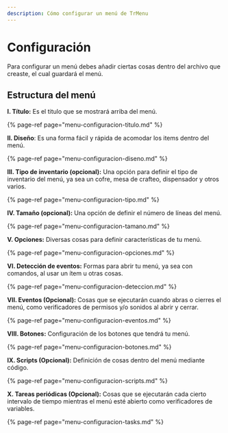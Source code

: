 ```yaml
---
description: Cómo configurar un menú de TrMenu
---
```


# Configuración

Para configurar un menú debes añadir ciertas cosas dentro del archivo que creaste, el cual guardará el menú.

## Estructura del menú

**I. Título:** Es el titulo que se mostrará arriba del menú.

{% page-ref page="menu-configuracion-titulo.md" %}

**II. Diseño**: Es una forma fácil y rápida de acomodar los items dentro del menú.

{% page-ref page="menu-configuracion-diseno.md" %}

**III. Tipo de inventario \(opcional\):** Una opción para definir el tipo de inventario del menú, ya sea un cofre, mesa de crafteo, dispensador y otros varios.

{% page-ref page="menu-configuracion-tipo.md" %}

**IV. Tamaño \(opcional\):** Una opción de definir el número de líneas del menú.

{% page-ref page="menu-configuracion-tamano.md" %}

**V. Opciones:** Diversas cosas para definir características de tu menú.

{% page-ref page="menu-configuracion-opciones.md" %}

**VI. Detección de eventos:** Formas para abrir tu menú, ya sea con comandos, al usar un ítem u otras cosas.

{% page-ref page="menu-configuracion-deteccion.md" %}

**VII. Eventos \(Opcional\):** Cosas que se ejecutarán cuando abras o cierres el menú, como verificadores de permisos y/o sonidos al abrir y cerrar.

{% page-ref page="menu-configuracion-eventos.md" %}

**VIII. Botones:** Configuración de los botones que tendrá tu menú.

{% page-ref page="menu-configuracion-botones.md" %}

**IX. Scripts \(Opcional\):** Definición de cosas dentro del menú mediante código.

{% page-ref page="menu-configuracion-scripts.md" %}

**X. Tareas periódicas \(Opcional\):** Cosas que se ejecutarán cada cierto intervalo de tiempo mientras el menú esté abierto como verificadores de variables.

{% page-ref page="menu-configuracion-tasks.md" %}

